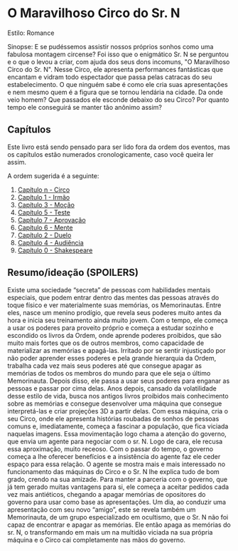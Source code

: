 # O Maravilhoso Circo do Sr. N

Estilo: Romance

Sinopse: E se pudéssemos assistir nossos próprios sonhos como uma fabulosa montagem circense? Foi isso que o enigmático Sr. N se perguntou e o que o levou a criar, com ajuda dos seus dons incomuns, "O Maravilhoso Circo do Sr. N". Nesse Circo, ele apresenta performances fantásticas que encantam e vidram todo espectador que passa pelas catracas do seu estabelecimento. O que ninguém sabe é como ele cria suas apresentações e nem mesmo quem é a figura que se tornou lendária na cidade. Da onde veio homem? Que passados ele esconde debaixo do seu Circo? Por quanto tempo ele conseguirá se manter tão anônimo assim?

## Capítulos

Este livro está sendo pensado para ser lido fora da ordem dos eventos, mas os capítulos estão numerados cronologicamente, caso você queira ler assim.

A ordem sugerida é a seguinte:

1. [Capítulo n - Circo](https://github.com/MiguelSarraf/meus-livros/blob/master/O%20Maravilhoso%20Circo%20do%20Sr.%20N/circo.md)
1. [Capítulo 1 - Irmão](https://github.com/MiguelSarraf/meus-livros/blob/master/O%20Maravilhoso%20Circo%20do%20Sr.%20N/irmao.md)
1. [Capítulo 3 - Moção](https://github.com/MiguelSarraf/meus-livros/blob/master/O%20Maravilhoso%20Circo%20do%20Sr.%20N/mocao.md)
1. [Capítulo 5 - Teste](https://github.com/MiguelSarraf/meus-livros/blob/master/O%20Maravilhoso%20Circo%20do%20Sr.%20N/teste.md)
1. [Capítulo 7 - Aprovação](https://github.com/MiguelSarraf/meus-livros/blob/master/O%20Maravilhoso%20Circo%20do%20Sr.%20N/aprovacao.md)
1. [Capítulo 6 - Mente](https://github.com/MiguelSarraf/meus-livros/blob/master/O%20Maravilhoso%20Circo%20do%20Sr.%20N/mente.md)
1. [Capítulo 2 - Duelo](https://github.com/MiguelSarraf/meus-livros/blob/master/O%20Maravilhoso%20Circo%20do%20Sr.%20N/duelo.md)
1. [Capítulo 4 - Audiência](https://github.com/MiguelSarraf/meus-livros/blob/master/O%20Maravilhoso%20Circo%20do%20Sr.%20N/audiencia.md)
1. [Capítulo 0 - Shakespeare](https://github.com/MiguelSarraf/meus-livros/blob/master/O%20Maravilhoso%20Circo%20do%20Sr.%20N/shakespeare.md)

## Resumo/ideação (SPOILERS)

Existe uma sociedade “secreta” de pessoas com habilidades mentais especiais, que podem entrar dentro das mentes das pessoas através do toque físico e ver materialmente suas memórias, os Memorinautas. Entre eles, nasce um menino prodígio, que revela seus poderes muito antes da hora e inicia seu treinamento ainda muito jovem. Com o tempo, ele começa a usar os poderes para proveito próprio e começa a estudar sozinho e escondido os livros da Ordem, onde aprende poderes proibidos, que são muito mais fortes que os de outros membros, como capacidade de materializar as memórias e apagá-las. Irritado por se sentir injustiçado por não poder aprender esses poderes e pela grande hierarquia da Ordem, trabalha cada vez mais seus poderes até que consegue apagar as memórias de todos os membros do mundo para que ele seja o último Memorinauta. Depois disso, ele passa a usar seus poderes para enganar as pessoas e passar por cima delas. Anos depois, cansado da volatilidade desse estilo de vida, busca nos antigos livros proibidos mais conhecimento sobre as memórias e consegue desenvolver uma máquina que consegue interpretá-las e criar projeções 3D a partir delas. Com essa máquina, cria o seu Circo, onde ele apresenta histórias roubadas de sonhos de pessoas comuns e, imediatamente, começa a fascinar a população, que fica viciada naquelas imagens. Essa movimentação logo chama a atenção do governo, que envia um agente para negociar com o sr. N. Logo de cara, ele recusa essa aproximação, muito receoso. Com o passar do tempo, o governo começa a lhe oferecer benefícios e a insistência do agente faz ele ceder espaço para essa relação. O agente se mostra mais e mais interessado no funcionamento das máquinas do Circo e o Sr. N lhe explica tudo de bom grado, crendo na sua amizade. Para manter a parceria com o governo, que já tem gerado muitas vantagens para si, ele começa a aceitar pedidos cada vez mais antiéticos, chegando a apagar memórias de opositores do governo para usar como base as apresentações. Um dia, ao conduzir uma apresentação com seu novo “amigo”, este se revela também um Memorinauta, de um grupo especializado em ocultismo, que o Sr. N não foi capaz de encontrar e apagar as memórias. Ele então apaga as memórias do sr. N, o transformando em mais um na multidão viciada na sua própria máquina e o Circo cai completamente nas mãos do governo.
